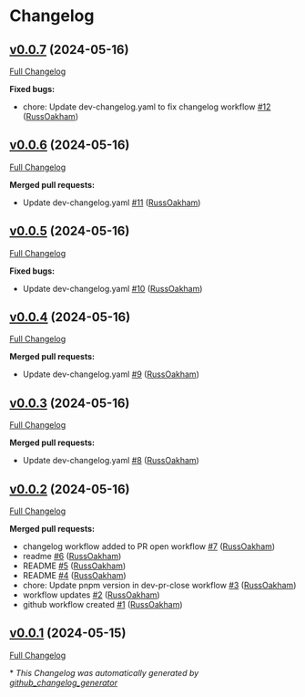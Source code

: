 # Changelog

## [v0.0.7](https://github.com/RussOakham/voting-app-frontend/tree/v0.0.7) (2024-05-16)

[Full Changelog](https://github.com/RussOakham/voting-app-frontend/compare/v0.0.6...v0.0.7)

**Fixed bugs:**

- chore: Update dev-changelog.yaml to fix changelog workflow [\#12](https://github.com/RussOakham/voting-app-frontend/pull/12) ([RussOakham](https://github.com/RussOakham))

## [v0.0.6](https://github.com/RussOakham/voting-app-frontend/tree/v0.0.6) (2024-05-16)

[Full Changelog](https://github.com/RussOakham/voting-app-frontend/compare/v0.0.5...v0.0.6)

**Merged pull requests:**

- Update dev-changelog.yaml [\#11](https://github.com/RussOakham/voting-app-frontend/pull/11) ([RussOakham](https://github.com/RussOakham))

## [v0.0.5](https://github.com/RussOakham/voting-app-frontend/tree/v0.0.5) (2024-05-16)

[Full Changelog](https://github.com/RussOakham/voting-app-frontend/compare/v0.0.4...v0.0.5)

**Fixed bugs:**

- Update dev-changelog.yaml [\#10](https://github.com/RussOakham/voting-app-frontend/pull/10) ([RussOakham](https://github.com/RussOakham))

## [v0.0.4](https://github.com/RussOakham/voting-app-frontend/tree/v0.0.4) (2024-05-16)

[Full Changelog](https://github.com/RussOakham/voting-app-frontend/compare/v0.0.3...v0.0.4)

**Merged pull requests:**

- Update dev-changelog.yaml [\#9](https://github.com/RussOakham/voting-app-frontend/pull/9) ([RussOakham](https://github.com/RussOakham))

## [v0.0.3](https://github.com/RussOakham/voting-app-frontend/tree/v0.0.3) (2024-05-16)

[Full Changelog](https://github.com/RussOakham/voting-app-frontend/compare/v0.0.2...v0.0.3)

**Merged pull requests:**

- Update dev-changelog.yaml [\#8](https://github.com/RussOakham/voting-app-frontend/pull/8) ([RussOakham](https://github.com/RussOakham))

## [v0.0.2](https://github.com/RussOakham/voting-app-frontend/tree/v0.0.2) (2024-05-16)

[Full Changelog](https://github.com/RussOakham/voting-app-frontend/compare/v0.0.1...v0.0.2)

**Merged pull requests:**

- changelog workflow added to PR open workflow [\#7](https://github.com/RussOakham/voting-app-frontend/pull/7) ([RussOakham](https://github.com/RussOakham))
- readme [\#6](https://github.com/RussOakham/voting-app-frontend/pull/6) ([RussOakham](https://github.com/RussOakham))
- README [\#5](https://github.com/RussOakham/voting-app-frontend/pull/5) ([RussOakham](https://github.com/RussOakham))
- README [\#4](https://github.com/RussOakham/voting-app-frontend/pull/4) ([RussOakham](https://github.com/RussOakham))
- chore: Update pnpm version in dev-pr-close workflow [\#3](https://github.com/RussOakham/voting-app-frontend/pull/3) ([RussOakham](https://github.com/RussOakham))
- workflow updates [\#2](https://github.com/RussOakham/voting-app-frontend/pull/2) ([RussOakham](https://github.com/RussOakham))
- github workflow created [\#1](https://github.com/RussOakham/voting-app-frontend/pull/1) ([RussOakham](https://github.com/RussOakham))

## [v0.0.1](https://github.com/RussOakham/voting-app-frontend/tree/v0.0.1) (2024-05-15)

[Full Changelog](https://github.com/RussOakham/voting-app-frontend/compare/457e46a946203afde6378711a9a991ce6a1c8ab9...v0.0.1)



\* *This Changelog was automatically generated by [github_changelog_generator](https://github.com/github-changelog-generator/github-changelog-generator)*
